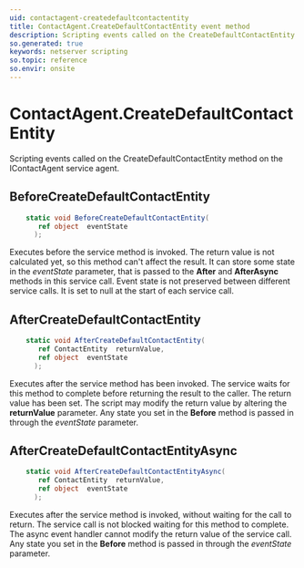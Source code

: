```yaml
---
uid: contactagent-createdefaultcontactentity
title: ContactAgent.CreateDefaultContactEntity event method
description: Scripting events called on the CreateDefaultContactEntity method on the ContactAgent service agent.
so.generated: true
keywords: netserver scripting
so.topic: reference
so.envir: onsite
---
```

# ContactAgent.CreateDefaultContactEntity

Scripting events called on the <see cref='M:IContactAgent.CreateDefaultContactEntity'>CreateDefaultContactEntity</see> method on the <see cref='IContactAgent'>IContactAgent</see>  service agent.

## BeforeCreateDefaultContactEntity
```cs
    static void BeforeCreateDefaultContactEntity(
       ref object  eventState
      );
```
Executes before the service method is invoked.
The return value is not calculated yet, so this method can't affect the result.
It can store some state in the *eventState* parameter, that is passed to the **After** and **AfterAsync** methods in this service call.
Event state is not preserved between different service calls. It is set to null at the start of each service call.
## AfterCreateDefaultContactEntity
```cs
    static void AfterCreateDefaultContactEntity(
       ref ContactEntity  returnValue,
       ref object  eventState
      );
```
Executes after the service method has been invoked. The service waits for this method to complete before returning the result to the caller.
The return value has been set. The script may modify the return value by altering the **returnValue** parameter.
Any state you set in the **Before** method is passed in through the *eventState* parameter.
## AfterCreateDefaultContactEntityAsync
```cs
    static void AfterCreateDefaultContactEntityAsync(
       ref ContactEntity  returnValue,
       ref object  eventState
      );
```
Executes after the service method is invoked, without waiting for the call to return.
The service call is not blocked waiting for this method to complete.
The async event handler cannot modify the return value of the service call.
Any state you set in the **Before** method is passed in through the *eventState* parameter.

